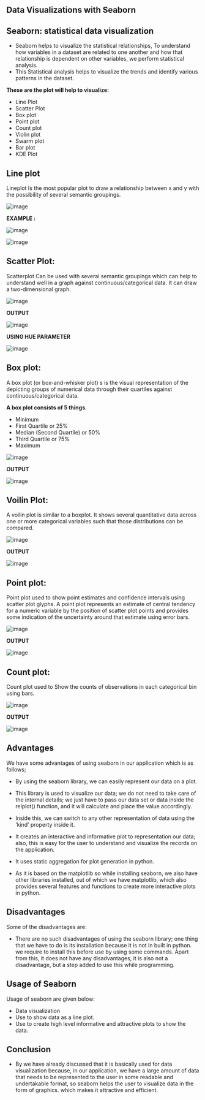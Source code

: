 ## Data Visualizations with Seaborn

## Seaborn: statistical data visualization

- Seaborn helps to visualize the statistical relationships, To understand how variables in a dataset are related to one another and how that relationship is dependent on other variables, we perform statistical analysis. 
- This Statistical analysis helps to visualize the trends and identify various patterns in the dataset.

**These are the plot will help to visualize:**

- Line Plot
- Scatter Plot
- Box plot
- Point plot
- Count plot
- Violin plot
- Swarm plot
- Bar plot
- KDE Plot

## Line plot


Lineplot Is the most popular plot to draw a relationship between x and y with the possibility of several semantic groupings.

![image](https://user-images.githubusercontent.com/63282184/137068043-f22bdec5-fd64-479f-be93-156fcec906fb.png)

**EXAMPLE :**

![image](https://user-images.githubusercontent.com/63282184/137068145-6cf98212-7b10-4c5f-9014-7cc7c066ad3f.png)

![image](https://user-images.githubusercontent.com/63282184/137068171-381563d1-de9b-4e86-a0a9-d89026fd1730.png)


## Scatter Plot:

Scatterplot Can be used with several semantic groupings which can help to understand well in a graph against continuous/categorical data. It can draw a two-dimensional graph.

![image](https://user-images.githubusercontent.com/63282184/137068223-3541f430-618d-4f13-b825-1b0b5df5af6e.png)

**OUTPUT**

![image](https://user-images.githubusercontent.com/63282184/137068261-2ea90d84-20c5-4f90-b74e-a65c340fc6fd.png)

**USING HUE PARAMETER**

![image](https://user-images.githubusercontent.com/63282184/137068327-42c947ed-61b9-4d14-b353-91ad469537f7.png)


## Box plot:
 

A box plot (or box-and-whisker plot) s is the visual representation of the depicting groups of numerical data through their quartiles against continuous/categorical data.

 

**A box plot consists of 5 things.**

 

- Minimum
- First Quartile or 25%
- Median (Second Quartile) or 50%
- Third Quartile or 75%
- Maximum

![image](https://user-images.githubusercontent.com/63282184/137068438-d977da0d-c628-4507-9574-2fcf5fe5b347.png)

**OUTPUT**

![image](https://user-images.githubusercontent.com/63282184/137068467-6e1a2881-1c41-4703-8960-7f92aee23a35.png)


## Voilin Plot:

A voilin plot is similar to a boxplot. It shows several quantitative data across one or more categorical variables such that those distributions can be compared. 

![image](https://user-images.githubusercontent.com/63282184/137068542-681d5db8-34eb-498e-9e3e-1b998e8f17e0.png)


**OUTPUT**

![image](https://user-images.githubusercontent.com/63282184/137068561-9ed1e04d-7bbc-47ab-86da-6c50579ec7b7.png)


## Point plot:

Point plot used to show point estimates and confidence intervals using scatter plot glyphs. A point plot represents an estimate of central tendency for a numeric variable by the position of scatter plot points and provides some indication of the uncertainty around that estimate using error bars.

![image](https://user-images.githubusercontent.com/63282184/137068656-150ed5ca-a714-424b-b66a-f0c43b9677e1.png)


**OUTPUT**

![image](https://user-images.githubusercontent.com/63282184/137068684-776c4462-e582-41ff-a6dc-a1ca8dff3726.png)


## Count plot:
Count plot used to Show the counts of observations in each categorical bin using bars.

![image](https://user-images.githubusercontent.com/63282184/137068751-8a39253f-eebf-44ef-8bf5-134223e194af.png)


**OUTPUT**

![image](https://user-images.githubusercontent.com/63282184/137068780-5ceffb7d-c749-4ba3-b608-5a0a1714d0fa.png)



## Advantages

We have some advantages of using seaborn in our application which is as follows;

- By using the seaborn library, we can easily represent our data on a plot.

- This library is used to visualize our data; we do not need to take care of the internal details; we just have to pass our data set or data inside the relplot() function, and it will calculate and place the value accordingly.

- Inside this, we can switch to any other representation of data using the ‘kind’ property inside it.
- It creates an interactive and informative plot to representation our data; also, this is easy for the user to understand and visualize the records on the application.
- It uses static aggregation for plot generation in python.
- As it is based on the matplotlib so while installing seaborn, we also have other libraries installed, out of which we have matplotlib, which also provides several features and functions to create more interactive plots in python.

## Disadvantages

Some of the disadvantages are:

- There are no such disadvantages of using the seaborn library; one thing that we have to do is its installation because it is not in built in python. we require to install this before use by using some commands. Apart from this, it does not have any disadvantages, it is also not a disadvantage, but a step added to use this while programming.

## Usage of Seaborn

Usage of seaborn are given below:

- Data visualization
- Use to show data as a line plot.
- Use to create high level informative and attractive plots to show the data.

## Conclusion

- By we have already discussed that it is basically used for data visualization because, in our application, we have a large amount of data that needs to be represented to the user in some readable and undertakable format, so seaborn helps the user to visualize data in the form of graphics. which makes it attractive and efficient.



